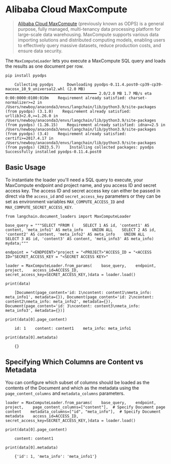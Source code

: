 Alibaba Cloud MaxCompute
========================

> [Alibaba Cloud MaxCompute](https://www.alibabacloud.com/product/maxcompute) (previously known as ODPS) is a general purpose, fully managed, multi-tenancy data processing platform for large-scale data warehousing. MaxCompute supports various data importing solutions and distributed computing models, enabling users to effectively query massive datasets, reduce production costs, and ensure data security.

The `MaxComputeLoader` lets you execute a MaxCompute SQL query and loads the results as one document per row.

    pip install pyodps

        Collecting pyodps      Downloading pyodps-0.11.4.post0-cp39-cp39-macosx_10_9_universal2.whl (2.0 MB)         ━━━━━━━━━━━━━━━━━━━━━━━━━━━━━━━━━━━━━━━━ 2.0/2.0 MB 1.7 MB/s eta 0:00:0000:0100:010m    Requirement already satisfied: charset-normalizer>=2 in /Users/newboy/anaconda3/envs/langchain/lib/python3.9/site-packages (from pyodps) (3.1.0)    Requirement already satisfied: urllib3<2.0,>=1.26.0 in /Users/newboy/anaconda3/envs/langchain/lib/python3.9/site-packages (from pyodps) (1.26.15)    Requirement already satisfied: idna>=2.5 in /Users/newboy/anaconda3/envs/langchain/lib/python3.9/site-packages (from pyodps) (3.4)    Requirement already satisfied: certifi>=2017.4.17 in /Users/newboy/anaconda3/envs/langchain/lib/python3.9/site-packages (from pyodps) (2023.5.7)    Installing collected packages: pyodps    Successfully installed pyodps-0.11.4.post0

Basic Usage[​](#basic-usage "Direct link to Basic Usage")
---------------------------------------------------------

To instantiate the loader you'll need a SQL query to execute, your MaxCompute endpoint and project name, and you access ID and secret access key. The access ID and secret access key can either be passed in direct via the `access_id` and `secret_access_key` parameters or they can be set as environment variables `MAX_COMPUTE_ACCESS_ID` and `MAX_COMPUTE_SECRET_ACCESS_KEY`.

    from langchain.document_loaders import MaxComputeLoader

    base_query = """SELECT *FROM (    SELECT 1 AS id, 'content1' AS content, 'meta_info1' AS meta_info    UNION ALL    SELECT 2 AS id, 'content2' AS content, 'meta_info2' AS meta_info    UNION ALL    SELECT 3 AS id, 'content3' AS content, 'meta_info3' AS meta_info) mydata;"""

    endpoint = "<ENDPOINT>"project = "<PROJECT>"ACCESS_ID = "<ACCESS ID>"SECRET_ACCESS_KEY = "<SECRET ACCESS KEY>"

    loader = MaxComputeLoader.from_params(    base_query,    endpoint,    project,    access_id=ACCESS_ID,    secret_access_key=SECRET_ACCESS_KEY,)data = loader.load()

    print(data)

        [Document(page_content='id: 1\ncontent: content1\nmeta_info: meta_info1', metadata={}), Document(page_content='id: 2\ncontent: content2\nmeta_info: meta_info2', metadata={}), Document(page_content='id: 3\ncontent: content3\nmeta_info: meta_info3', metadata={})]

    print(data[0].page_content)

        id: 1    content: content1    meta_info: meta_info1

    print(data[0].metadata)

        {}

Specifying Which Columns are Content vs Metadata[​](#specifying-which-columns-are-content-vs-metadata "Direct link to Specifying Which Columns are Content vs Metadata")
------------------------------------------------------------------------------------------------------------------------------------------------------------------------

You can configure which subset of columns should be loaded as the contents of the Document and which as the metadata using the `page_content_columns` and `metadata_columns` parameters.

    loader = MaxComputeLoader.from_params(    base_query,    endpoint,    project,    page_content_columns=["content"],  # Specify Document page content    metadata_columns=["id", "meta_info"],  # Specify Document metadata    access_id=ACCESS_ID,    secret_access_key=SECRET_ACCESS_KEY,)data = loader.load()

    print(data[0].page_content)

        content: content1

    print(data[0].metadata)

        {'id': 1, 'meta_info': 'meta_info1'}